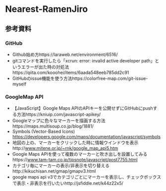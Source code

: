 # Nearest-RamenJiro

## 参考資料
### GitHub
- Github始め方https://laraweb.net/environment/6516/
- gitコマンドを実行したら「xcrun: error: invalid active developer path」というエラーが出た時の対処法https://qiita.com/kooohei/items/6aada548eeb785dd2c91
- GitHubのissue機能を使う方法https://colorfree-map.com/git-issue-myself

### GoogleMap API
- 【JavaScript】Google Maps APIのAPIキーを公開せずにGitHubにpushする方法https://kniuip.com/javascript-apikey/
- Googleマップに色々なマーカーを描画する方法https://maps.multisoup.co.jp/blog/1881/
- Symbols (Vector-Based Icons) https://developers.google.com/maps/documentation/javascript/symbols
- 地図の上の、マーカーをクリックした時に情報ウインドウを表示http://www.mitene.or.jp/~rnk/google_map_api5.htm
- Google Maps APIを使って複数のマーカーと吹き出しを設置してみるhttps://www.tam-tam.co.jp/tipsnote/javascript/post7755.html
- カテゴリ毎にマーカーの表示/非表示を切り替えるhttp://kikuchisan.net/gmap/gmapv3.html
- google maps api v3でカテゴリごとにマーカーを表示し、チェックボックスで表示・非表示を行いたいhttp://jsfiddle.net/k44z22x5/
